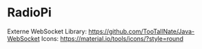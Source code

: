 RadioPi
=======

Externe WebSocket Library: https://github.com/TooTallNate/Java-WebSocket
Icons: https://material.io/tools/icons/?style=round
